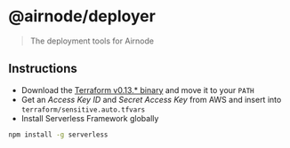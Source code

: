 # @airnode/deployer

> The deployment tools for Airnode

## Instructions

- Download the [Terraform v0.13.* binary](https://www.terraform.io/downloads.html) and move it to your `PATH`
- Get an *Access Key ID* and *Secret Access Key* from AWS and insert into `terraform/sensitive.auto.tfvars`
- Install Serverless Framework globally
```sh
npm install -g serverless
```
